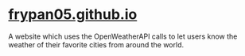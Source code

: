 # [frypan05.github.io](https://frypan05.github.io)
A website which uses the OpenWeatherAPI calls to let users know the weather of their favorite cities from around the world.
